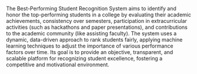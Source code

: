 The Best-Performing Student Recognition System aims to identify and honor the top-performing students in a college by evaluating their academic achievements, consistency over semesters, participation in extracurricular activities (such as hackathons and paper presentations), and contributions to the academic community (like assisting faculty). The system uses a dynamic, data-driven approach to rank students fairly, applying machine learning techniques to adjust the importance of various performance factors over time. 
Its goal is to provide an objective, transparent, and scalable platform for recognizing student excellence, fostering a competitive and motivational environment.
